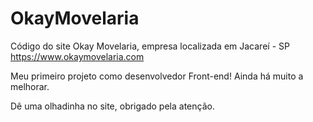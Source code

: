 # OkayMovelaria
Código do site Okay Movelaria, empresa localizada em Jacareí - SP
https://www.okaymovelaria.com

Meu primeiro projeto como desenvolvedor Front-end!
Ainda há muito a melhorar.

Dê uma olhadinha no site, obrigado pela atenção.
